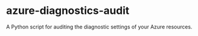 # azure-diagnostics-audit
A Python script for auditing the diagnostic settings of your Azure resources.
